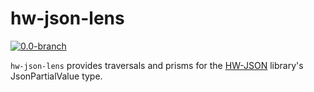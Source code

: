# hw-json-lens

[![0.0-branch](https://circleci.com/gh/haskell-works/hw-json-lens/tree/0.0-branch.svg?style=svg)](https://circleci.com/gh/haskell-works/hw-json-lens/tree/0.0-branch)

`hw-json-lens` provides traversals and prisms for the [HW-JSON](http://hackage.haskell.org/package/hw-json) library's JsonPartialValue type.
